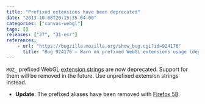 ```yaml
---
title: "Prefixed extensions have been deprecated"
date: "2013-10-08T20:15:35-04:00"
categories: ["canvas-webgl"]
tags: []
releases: ["27", "31-esr"]
references:
    - url: "https://bugzilla.mozilla.org/show_bug.cgi?id=924176"
      title: "Bug 924176 – Warn on prefixed WebGL extensions usage (deprecated)"
---
```

`MOZ_` prefixed WebGL [extension strings](https://developer.mozilla.org/docs/Web/WebGL/Using_Extensions) are now deprecated. Support for them will be removed in the future. Use unprefixed extension strings instead.

* **Update**: The prefixed aliases have been removed with [Firefox 58](https://www.fxsitecompat.dev/en-CA/docs/2017/prefixed-webgl-extensions-are-no-longer-supported/).
